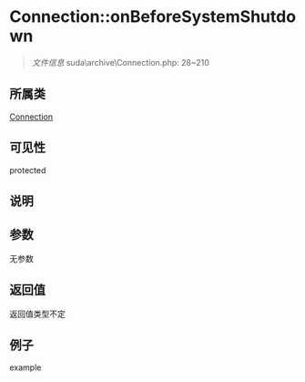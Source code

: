# Connection::onBeforeSystemShutdown

> *文件信息* suda\archive\Connection.php: 28~210
## 所属类 

[Connection](../Connection.md)

## 可见性

  protected  
## 说明



## 参数

无参数
## 返回值
返回值类型不定
## 例子

example